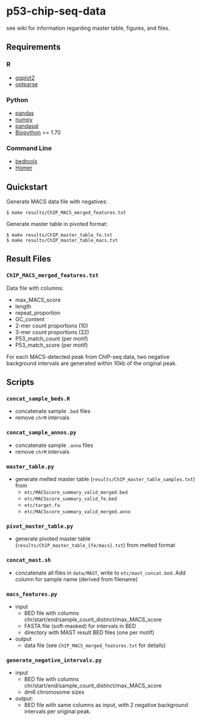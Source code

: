 # p53-chip-seq-data

see wiki for information regarding master table, figures, and files.

## Requirements

### R

* [ggplot2](http://ggplot2.org/)
* [optparse](https://github.com/trevorld/optparse/)

### Python

* [pandas](http://pandas.pydata.org/)
* [numpy](http://www.numpy.org/)
* [pandasql](https://github.com/yhat/pandasql/)
* [Biopython](http://biopython.org/) >= 1.70

### Command Line

* [bedtools](http://bedtools.readthedocs.io/)
* [Homer](http://homer.salk.edu/)

## Quickstart

Generate MACS data file with negatives:

    $ make results/ChIP_MACS_merged_features.txt

Generate master table in pivoted format:

    $ make results/ChIP_master_table_fe.txt
    $ make results/ChIP_master_table_macs.txt

## Result Files

### `ChIP_MACS_merged_features.txt`

Data file with columns:

- max_MACS_score
- length
- repeat_proportion
- GC_content
- 2-mer count proportions (10)
- 3-mer count proportions (32)
- P53_match_count (per motif)
- P53_match_score (per motif)

For each MACS-detected peak from ChIP-seq data, two negative background intervals are generated within 10kb of the original peak.

## Scripts

### `concat_sample_beds.R`

- concatenate sample `.bed` files
- remove `chrM` intervals

### `concat_sample_annos.py`

- concatenate sample `.anno` files
- remove `chrM` intervals

### `master_table.py`

- generate melted master table (`results/ChIP_master_table_samples.txt`) from
    - `etc/MACSscore_summary_valid_merged.bed`
    - `etc/MACSscore_summary_valid_fe.bed`
    - `etc/target.fa`
    - `etc/MACSscore_summary_valid_merged.anno`

### `pivot_master_table.py`

- generate pivoted master table (`results/ChIP_master_table_{fe/macs}.txt`) from melted format

### `concat_mast.sh`

- concatenate all files in `data/MAST`, write to `etc/mast_concat.bed`. Add column for sample name (derived from filename)

### `macs_features.py`

- input
    - BED file with columns chr/start/end/sample_count_distinct/max_MACS_score
    - FASTA file (soft-masked) for intervals in BED
    - directory with MAST result BED files (one per motif)
- output
    - data file (see `ChIP_MACS_merged_features.txt` for details)

### `generate_negative_intervals.py`

- input
    - BED file with columns chr/start/end/sample_count_distinct/max_MACS_score
    - dm6 chromosome sizes
- output:
    - BED file with same columns as input, with 2 negative background intervals per original peak.
